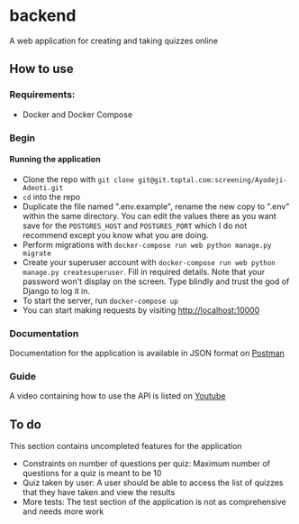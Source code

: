 # backend
A web application for creating and taking quizzes online
## How to use
### Requirements:
- Docker and Docker Compose


### Begin
#### Running the application
- Clone the repo with `git clone git@git.toptal.com:screening/Ayodeji-Adeoti.git`
- `cd` into the repo
- Duplicate the file named ".env.example", rename the new copy to ".env" within the same directory. You can edit the values there as you want save for the `POSTGRES_HOST` and `POSTGRES_PORT` which I do not recommend except you know what you are doing.
- Perform migrations with `docker-compose run web python manage.py migrate`
- Create your superuser account with `docker-compose run web python manage.py createsuperuser`. Fill in required details. Note that your password won't display on the screen. Type blindly and trust the god of Django to log it in.
- To start the server, run `docker-compose up`
- You can start making requests by visiting [http://localhost:10000](http://localhost:10000)

### Documentation
Documentation for the application is available in JSON format on [Postman](https://www.getpostman.com/collections/39791e227bb260b4dcfd)

### Guide
A video containing how to use the API is listed on [Youtube](https://www.youtube.com/playlist?list=PLnrSKtGWKVktMKdsmKEUPo1rHpEbLpwJ2)

## To do
This section contains uncompleted features for the application
- Constraints on number of questions per quiz: Maximum number of questions for a quiz is meant to be 10
- Quiz taken by user: A user should be able to access the list of quizzes that they have taken and view the results
- More tests: The test section of the application is not as comprehensive and needs more work